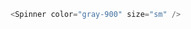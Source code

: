 <!-- REF: https://codepen.io/supah/pen/BjYLdW?editors=1100 -->

```javascript
<Spinner color="gray-900" size="sm" />
```
